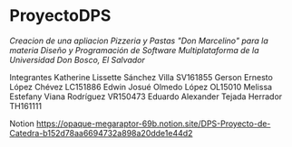 # ProyectoDPS
_Creacion de una apliacion Pizzeria y Pastas "Don Marcelino" para la materia Diseño y Programación de Software Multiplataforma de la Universidad Don Bosco, El Salvador_


Integrantes
Katherine Lissette Sánchez Villa SV161855 
Gerson Ernesto López Chévez LC151886
Edwin Josué Olmedo López OL15010
Melissa Estefany Viana Rodríguez VR150473
Eduardo Alexander Tejada Herrador TH161111


Notion 
https://opaque-megaraptor-69b.notion.site/DPS-Proyecto-de-Catedra-b152d78aa6694732a898a20dde1e44d2
